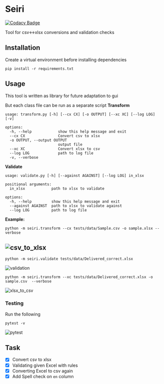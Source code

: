# Seiri
[![Codacy Badge](https://app.codacy.com/project/badge/Grade/2543d30ee224499a91a09b5c04b10454)](https://app.codacy.com/gh/waseemR02/seiri/dashboard?utm_source=gh&utm_medium=referral&utm_content=&utm_campaign=Badge_grade)

Tool for csv<->xlsx conversions and validation checks

## Installation
Create a virtual environment before installing dependencies
```
pip install -r requirements.txt
```

## Usage
This tool is written as library for future adaptation to gui

But each class file can be run as a separate script
**Transform**
```
usage: transform.py [-h] [--cx CX] [-o OUTPUT] [--xc XC] [--log LOG] [-v]

options:
  -h, --help            show this help message and exit
  --cx CX               Convert csv to xlsx
  -o OUTPUT, --output OUTPUT
                        output file
  --xc XC               Convert xlsx to csv
  --log LOG             path to log file
  -v, --verbose
```

**Validate**
```
usage: validate.py [-h] [--against AGAINST] [--log LOG] in_xlsx

positional arguments:
  in_xlsx            path to xlsx to validate

options:
  -h, --help         show this help message and exit
  --against AGAINST  path to xlsx to validate against
  --log LOG          path to log file
```
**Example:**

```
python -m seiri.transform --cx tests/data/Sample.csv -o sample.xlsx --verbose
```
![csv_to_xlsx](https://github.com/waseemR02/seiri/assets/98299006/2443b91d-643e-4a5e-bae5-85eeb2abea94)
-----------------
```
python -m seiri.validate tests/data/Delivered_correct.xlsx
```
![validation](https://github.com/waseemR02/seiri/assets/98299006/e47adcf2-cc07-4379-ba20-72016fc1fed3)
```
python -m seiri.transform --xc tests/data/Delivered_correct.xlsx -o sample.csv  --verbose
```
![xlsx_to_csv](https://github.com/waseemR02/seiri/assets/98299006/00f1b512-02c2-46f8-8240-161ff2485041)

### Testing
Run the following
```
pytest -v
```
![pytest](https://github.com/waseemR02/seiri/assets/98299006/ff25e827-3550-4be3-86e0-4ca0ca470a70)

## Task
- [x] Convert csv to xlsx
- [x] Validating given Excel with rules
- [x] Converting Excel to csv again
- [x] Add Spell check on `en` column

